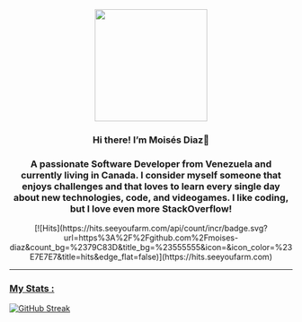 
<div id="header" align="center">
  <img src="https://media.giphy.com/media/ZVik7pBtu9dNS/giphy.gif" width="200" />


  ### Hi there! I’m Moisés Diaz👋
  
  <h3 align="center"> A passionate Software Developer from Venezuela and currently living in Canada. I consider myself someone that enjoys challenges and that loves to learn every single day about new technologies, code, and videogames. I like coding, but I love even more StackOverflow! </h3> [![Hits](https://hits.seeyoufarm.com/api/count/incr/badge.svg?url=https%3A%2F%2Fgithub.com%2Fmoises-diaz&count_bg=%2379C83D&title_bg=%23555555&icon=&icon_color=%23E7E7E7&title=hits&edge_flat=false)](https://hits.seeyoufarm.com)
  
 <div id="badges" align="center">
   <a href="https://twitter.com/SoyTwiter0" target="_blank"
       <img src="https://img.shields.io/twitter/follow/SoyTwiter0?logo=twitter&style=for-the-badge" alt="Twitter Badge" />
 
 </div>
 </div>
 

 ---
 
 ### My Stats :
 
 [![GitHub Streak](http://github-readme-streak-stats.herokuapp.com?user=moises-diaz&theme=onedark-duo&hide_border=true)](https://git.io/streak-stats)
 
 

###
###
